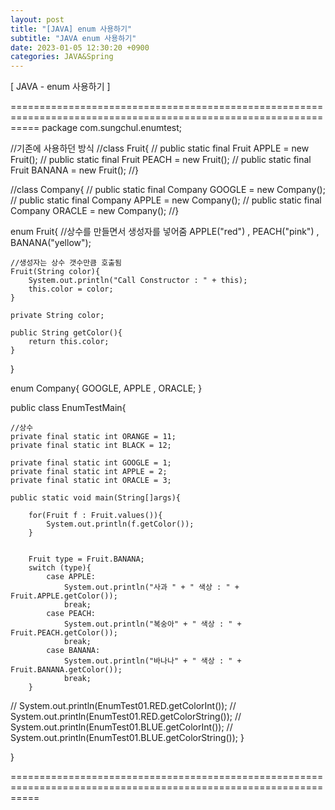 ```yaml
---
layout: post
title: "[JAVA] enum 사용하기"
subtitle: "JAVA enum 사용하기"
date: 2023-01-05 12:30:20 +0900
categories: JAVA&Spring
---
```

[ JAVA - enum 사용하기 ]

=================================================================================================================
package com.sungchul.enumtest;


//기존에 사용하던 방식
//class Fruit{
//    public static final Fruit APPLE = new Fruit();
//    public static final Fruit PEACH = new Fruit();
//    public static final Fruit BANANA = new Fruit();
//}

//class Company{
//    public static final Company GOOGLE = new Company();
//    public static final Company APPLE = new Company();
//    public static final Company ORACLE = new Company();
//}


enum Fruit{
    //상수를 만들면서 생성자를 넣어줌
    APPLE("red") ,
    PEACH("pink") ,
    BANANA("yellow");

    //생성자는 상수 갯수만큼 호출됨
    Fruit(String color){
        System.out.println("Call Constructor : " + this);
        this.color = color;
    }

    private String color;

    public String getColor(){
        return this.color;
    }




}

enum Company{
    GOOGLE, APPLE , ORACLE;
}

public class EnumTestMain{

    //상수
    private final static int ORANGE = 11;
    private final static int BLACK = 12;

    private final static int GOOGLE = 1;
    private final static int APPLE = 2;
    private final static int ORACLE = 3;

    public static void main(String[]args){

        for(Fruit f : Fruit.values()){
            System.out.println(f.getColor());
        }


        Fruit type = Fruit.BANANA;
        switch (type){
            case APPLE:
                System.out.println("사과 " + " 색상 : " + Fruit.APPLE.getColor());
                break;
            case PEACH:
                System.out.println("복숭아" + " 색상 : " + Fruit.PEACH.getColor());
                break;
            case BANANA:
                System.out.println("바나나" + " 색상 : " + Fruit.BANANA.getColor());
                break;
        }




//        System.out.println(EnumTest01.RED.getColorInt());
//        System.out.println(EnumTest01.RED.getColorString());
//        System.out.println(EnumTest01.BLUE.getColorInt());
//        System.out.println(EnumTest01.BLUE.getColorString());
    }

}



=================================================================================================================
